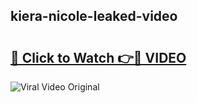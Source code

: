 ## kiera-nicole-leaked-video 

# <h2><a href="http://freeplayer.one?title=kiera-nicole-leaked-video&ref=21J">🔗 Click to Watch 👉🔴 VIDEO</a></h2>

<a href="http://freeplayer.one?title=kiera-nicole-leaked-video&ref=21J" rel="nofollow" data-target="animated-image.originalLink"><img src="https://i.ibb.co.com/xMMVF88/686577567.gif" alt="Viral Video Original" style="max-width: 100%; display: inline-block;" data-target="animated-image.originalImage"></a>


